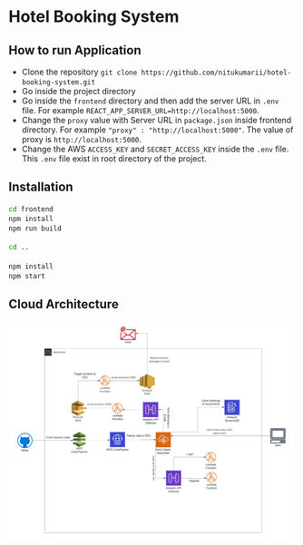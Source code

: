 
# Hotel Booking System

## How to run Application

- Clone the repository `git clone https://github.com/nitukumarii/hotel-booking-system.git`
- Go inside the project directory 
- Go inside the `frontend` directory and then add the server URL in `.env` file. For example `REACT_APP_SERVER_URL=http://localhost:5000`.
- Change the `proxy` value with Server URL in `package.json` inside frontend directory. For example `"proxy" : "http://localhost:5000"`. The value of proxy is `http://localhost:5000`.
- Change the AWS `ACCESS_KEY` and `SECRET_ACCESS_KEY` inside the `.env` file. This `.env` file exist in root directory of the project.


## Installation
```bash
cd frontend
npm install
npm run build

cd ..

npm install
npm start

```

    
## Cloud Architecture

![App Screenshot](./aws-cloud-diagram.png)

